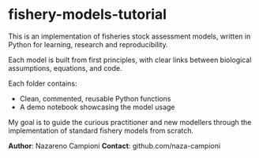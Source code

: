# fishery-models-tutorial

This is an implementation of fisheries stock assessment models, written in Python for learning, research and reproducibility.

Each model is built from first principles, with clear links between biological assumptions, equations, and code.

Each folder contains:
- Clean, commented, reusable Python functions
- A demo notebook showcasing the model usage

My goal is to guide the curious practitioner and new modellers through the implementation of standard fishery models from scratch.

**Author**: Nazareno Campioni
**Contact**: github.com/naza-campioni

